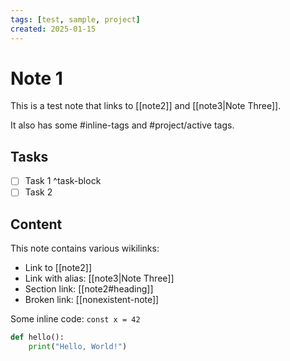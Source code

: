 ```yaml
---
tags: [test, sample, project]
created: 2025-01-15
---
```


# Note 1

This is a test note that links to [[note2]] and [[note3|Note Three]].

It also has some #inline-tags and #project/active tags.

## Tasks

- [ ] Task 1 ^task-block
- [ ] Task 2

## Content

This note contains various wikilinks:
- Link to [[note2]]
- Link with alias: [[note3|Note Three]]
- Section link: [[note2#heading]]
- Broken link: [[nonexistent-note]]

Some inline code: `const x = 42`

```python
def hello():
    print("Hello, World!")
```
